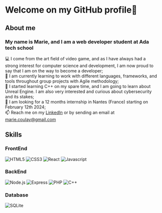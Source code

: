 # Welcome on my GitHub profile👋

## About me  
### My name is Marie, and I am a web developer student at Ada tech school
💻 I come from the art field of video game, and as I have always had a strong interest for computer science and development, I am now proud to say that I am on the way to become a developer;   
🌱 I am currently learning to work with different languages, frameworks, and tools throughout group projects with Agile methodology;  
🚀 I started learning C++ on my spare time, and I am going to learn about Unreal Engine. I am also very interested and curious about cybersecurity and its stakes;  
📖 I am looking for a 12 months internship in Nantes (France) starting on February 12th 2024;  
📫 Reach me on my [LinkedIn](https://www.linkedin.com/in/marie-c-97665394/) or by sending an email at marie.coulay@gmail.com


## Skills  

### FrontEnd  
![HTML5](https://img.shields.io/badge/HTML5-%23E34F26?logo=html&logoColor=white)
![CSS3](https://img.shields.io/badge/CSS-%231572B6?logo=css3&logoColor=white)
![React](https://img.shields.io/badge/React-%2361DAFB?logo=React&logoColor=black)
![Javascript](https://img.shields.io/badge/Javascript-%23F7DF1E?logo=Javascript&logoColor=black)

### BackEnd  
![Node.js](https://img.shields.io/badge/Node.js-%23339933?logo=nodedotjs&logoColor=white)
![Express](https://img.shields.io/badge/Express-%23000000?logo=Express&logoColor=white)
![PHP](https://img.shields.io/badge/PHP-%23777BB4?logo=PHP&logoColor=white)
![C++](https://img.shields.io/badge/C%2B%2B-%2300599C?logo=C%2B%2B&logoColor=white) 

### Database  
![SQLite](https://img.shields.io/badge/SQLite-%23003B57?logo=sqlite&logoColor=white)
